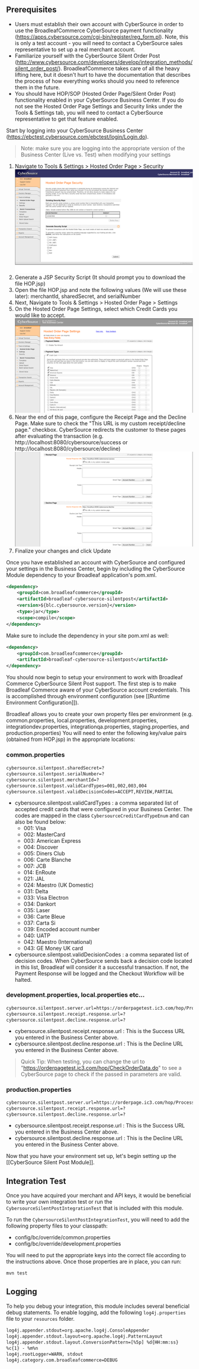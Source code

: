 ## Prerequisites

- Users must establish their own account with CyberSource in order to use the BroadleafCommerce CyberSource payment functionality (https://apps.cybersource.com/cgi-bin/register/reg_form.pl). 
Note, this is only a test account - you will need to contact a CyberSource sales representative to set up a real merchant account.
- Familiarize yourself with the CyberSource Silent Order Post (http://www.cybersource.com/developers/develop/integration_methods/silent_order_post/). 
BroadleafCommerce takes care of all the heavy lifting here, but it doesn't hurt to have the documentation that describes the process of how everything works should you need to reference them in the future.
-  You should have HOP/SOP (Hosted Order Page/Silent Order Post) functionality enabled in your CyberSource Business Center. If you do not see the Hosted Order Page Settings and Security links under the Tools & Settings tab, you will need to contact a CyberSource representative to get that feature enabled.


Start by logging into your CyberSource Business Center (https://ebctest.cybersource.com/ebctest/login/Login.do).
> Note: make sure you are logging into the appropriate version of the Business Center (Live vs. Test) when modifying your settings

1. Navigate to Tools & Settings > Hosted Order Page > Security
![CyberSource Business Center](images/payment-cybersource-business-center-1.png)
2. Generate a JSP Security Script (It should prompt you to download the file HOP.jsp)
3. Open the file HOP.jsp and note the following values (We will use these later): merchantId, sharedSecret, and serialNumber
4. Next, Navigate to Tools & Settings > Hosted Order Page > Settings
5. On the Hosted Order Page Settings, select which Credit Cards you would like to accept.
![CyberSource Business Center](images/payment-cybersource-business-center-2.png)
6. Near the end of this page, configure the Receipt Page and the Decline Page. Make sure to check the "This URL is my custom receipt/decline page." checkbox. CyberSource redirects the customer to these pages after evaluating the transaction (e.g. http://localhost:8080/cybersource/success or http://localhost:8080/cybersource/decline)
![CyberSource Business Center](images/payment-cybersource-business-center-3.png)
7. Finalize your changes and click Update

Once you have established an account with CyberSource and configured your settings in the Business Center, 
begin by including the CyberSource Module dependency to your Broadleaf application's pom.xml.

```xml
<dependency>
    <groupId>com.broadleafcommerce</groupId>
    <artifactId>broadleaf-cybersource-silentpost</artifactId>
    <version>${blc.cybersource.version}</version>
    <type>jar</type>
    <scope>compile</scope>
</dependency>
```
Make sure to include the dependency in your site pom.xml as well:

```xml
<dependency>
    <groupId>com.broadleafcommerce</groupId>
    <artifactId>broadleaf-cybersource-silentpost</artifactId>
</dependency>
```

You should now begin to setup your environment to work with Broadleaf Commerce CyberSource Silent Post support. 
The first step is to make Broadleaf Commerce aware of your CyberSource account credentials. 
This is accomplished through environment configuration (see [[Runtime Environment Configuration]]).

Broadleaf allows you to create your own property files per environment (e.g. common.properties, local.properties, development.properties, integrationdev.properties, integrationqa.properties, staging.properties, and production.properties) 
You will need to enter the following key/value pairs (obtained from HOP.jsp) in the appropriate locations:

### common.properties
    cybersource.silentpost.sharedSecret=?
    cybersource.silentpost.serialNumber=?
    cybersource.silentpost.merchantId=?
    cybersource.silentpost.validCardTypes=001,002,003,004
    cybersource.silentpost.validDecisionCodes=ACCEPT,REVIEW,PARTIAL
    
- cybersource.silentpost.validCardTypes : a comma separated list of accepted credit cards that were configured in your Business Center.
The codes are mapped in the class `CybersourceCreditCardTypeEnum` and can also be found below:
    - 001: Visa
    - 002: MasterCard
    - 003: American Express
    - 004: Discover
    - 005: Diners Club
    - 006: Carte Blanche
    - 007: JCB
    - 014: EnRoute
    - 021: JAL
    - 024: Maestro (UK Domestic)
    - 031: Delta
    - 033: Visa Electron
    - 034: Dankort
    - 035: Laser
    - 036: Carte Bleue
    - 037: Carta Si
    - 039: Encoded account number
    - 040: UATP
    - 042: Maestro (International)
    - 043: GE Money UK card
- cybersource.silentpost.validDecisionCodes : a comma separated list of decision codes. 
When CyberSource sends back a decision code located in this list, Broadleaf will consider it a successful transaction. 
If not, the Payment Response will be logged and the Checkout Workflow will be halted. 

### development.properties, local.properties etc...
    cybersource.silentpost.server.url=https://orderpagetest.ic3.com/hop/ProcessOrder.do
    cybersource.silentpost.receipt.response.url=?
    cybersource.silentpost.decline.response.url=?

- cybersource.silentpost.receipt.response.url : This is the Success URL you entered in the Business Center above. 
- cybersource.silentpost.decline.response.url : This is the Decline URL you entered in the Business Center above. 

> Quick Tip: When testing, you can change the url to "https://orderpagetest.ic3.com/hop/CheckOrderData.do" 
to see a CyberSource page to check if the passed in parameters are valid. 

### production.properties
    cybersource.silentpost.server.url=https://orderpage.ic3.com/hop/ProcessOrder.do
    cybersource.silentpost.receipt.response.url=?
    cybersource.silentpost.decline.response.url=?

- cybersource.silentpost.receipt.response.url : This is the Success URL you entered in the Business Center above. 
- cybersource.silentpost.decline.response.url : This is the Decline URL you entered in the Business Center above. 
    
Now that you have your environment set up, let's begin setting up the [[CyberSource Silent Post Module]].

## Integration Test
Once you have acquired your merchant and API keys, it would be beneficial to write your own integration test or run the `CybersourceSilentPostIntegrationTest` that is included with this module.

To run the `CybersourceSilentPostIntegrationTest`, you will need to add the following property files to your classpath:
- config/bc/override/common.properties
- config/bc/override/development.properties

You will need to put the appropriate keys into the correct file according to the instructions above.
Once those properties are in place, you can run:

```java
mvn test
```

## Logging
To help you debug your integration, this module includes several beneficial debug statements.
To enable logging, add the following `log4j.properties` file to your `resources` folder.

    log4j.appender.stdout=org.apache.log4j.ConsoleAppender
    log4j.appender.stdout.layout=org.apache.log4j.PatternLayout
    log4j.appender.stdout.layout.ConversionPattern=[%5p] %d{HH:mm:ss} %c{1} - %m%n
    log4j.rootLogger=WARN, stdout
    log4j.category.com.broadleafcommerce=DEBUG